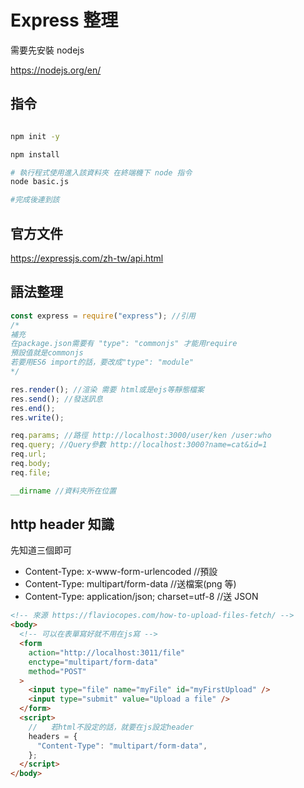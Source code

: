 # Express 整理

需要先安裝 nodejs

https://nodejs.org/en/

## 指令

```bash

npm init -y

npm install

# 執行程式使用進入該資料夾 在終端機下 node 指令
node basic.js

#完成後連到該

```

## 官方文件

https://expressjs.com/zh-tw/api.html

## 語法整理

```js
const express = require("express"); //引用
/*
補充
在package.json需要有 "type": "commonjs" 才能用require
預設值就是commonjs
若要用ES6 import的話，要改成"type": "module"
*/

res.render(); //渲染 需要 html或是ejs等靜態檔案
res.send(); //發送訊息
res.end();
res.write();

req.params; //路徑 http://localhost:3000/user/ken /user:who
req.query; //Query參數 http://localhost:3000?name=cat&id=1
req.url;
req.body;
req.file;

__dirname //資料夾所在位置
```

## http header 知識

<!-- 來源 https://notfalse.net/40/http-representation#-Media-Type -->

先知道三個即可

- Content-Type: x-www-form-urlencoded //預設
- Content-Type: multipart/form-data //送檔案(png 等)
- Content-Type: application/json; charset=utf-8 //送 JSON

```html
<!-- 來源 https://flaviocopes.com/how-to-upload-files-fetch/ -->
<body>
  <!-- 可以在表單寫好就不用在js寫 -->
  <form
    action="http://localhost:3011/file"
    enctype="multipart/form-data"
    method="POST"
  >
    <input type="file" name="myFile" id="myFirstUpload" />
    <input type="submit" value="Upload a file" />
  </form>
  <script>
    //   若html不設定的話，就要在js設定header
    headers = {
      "Content-Type": "multipart/form-data",
    };
  </script>
</body>
```
